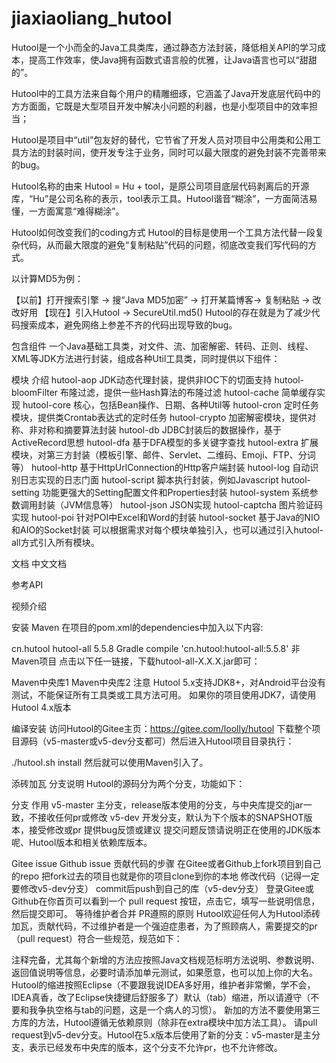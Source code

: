 # jiaxiaoliang_hutool
Hutool是一个小而全的Java工具类库，通过静态方法封装，降低相关API的学习成本，提高工作效率，使Java拥有函数式语言般的优雅，让Java语言也可以“甜甜的”。

Hutool中的工具方法来自每个用户的精雕细琢，它涵盖了Java开发底层代码中的方方面面，它既是大型项目开发中解决小问题的利器，也是小型项目中的效率担当；

Hutool是项目中“util”包友好的替代，它节省了开发人员对项目中公用类和公用工具方法的封装时间，使开发专注于业务，同时可以最大限度的避免封装不完善带来的bug。

Hutool名称的由来
Hutool = Hu + tool，是原公司项目底层代码剥离后的开源库，“Hu”是公司名称的表示，tool表示工具。Hutool谐音“糊涂”，一方面简洁易懂，一方面寓意“难得糊涂”。

Hutool如何改变我们的coding方式
Hutool的目标是使用一个工具方法代替一段复杂代码，从而最大限度的避免“复制粘贴”代码的问题，彻底改变我们写代码的方式。

以计算MD5为例：

【以前】打开搜索引擎 -> 搜“Java MD5加密” -> 打开某篇博客-> 复制粘贴 -> 改改好用
【现在】引入Hutool -> SecureUtil.md5()
Hutool的存在就是为了减少代码搜索成本，避免网络上参差不齐的代码出现导致的bug。

包含组件
一个Java基础工具类，对文件、流、加密解密、转码、正则、线程、XML等JDK方法进行封装，组成各种Util工具类，同时提供以下组件：

模块	介绍
hutool-aop	JDK动态代理封装，提供非IOC下的切面支持
hutool-bloomFilter	布隆过滤，提供一些Hash算法的布隆过滤
hutool-cache	简单缓存实现
hutool-core	核心，包括Bean操作、日期、各种Util等
hutool-cron	定时任务模块，提供类Crontab表达式的定时任务
hutool-crypto	加密解密模块，提供对称、非对称和摘要算法封装
hutool-db	JDBC封装后的数据操作，基于ActiveRecord思想
hutool-dfa	基于DFA模型的多关键字查找
hutool-extra	扩展模块，对第三方封装（模板引擎、邮件、Servlet、二维码、Emoji、FTP、分词等）
hutool-http	基于HttpUrlConnection的Http客户端封装
hutool-log	自动识别日志实现的日志门面
hutool-script	脚本执行封装，例如Javascript
hutool-setting	功能更强大的Setting配置文件和Properties封装
hutool-system	系统参数调用封装（JVM信息等）
hutool-json	JSON实现
hutool-captcha	图片验证码实现
hutool-poi	针对POI中Excel和Word的封装
hutool-socket	基于Java的NIO和AIO的Socket封装
可以根据需求对每个模块单独引入，也可以通过引入hutool-all方式引入所有模块。

文档
中文文档

参考API

视频介绍

安装
Maven
在项目的pom.xml的dependencies中加入以下内容:

<dependency>
    <groupId>cn.hutool</groupId>
    <artifactId>hutool-all</artifactId>
    <version>5.5.8</version>
</dependency>
Gradle
compile 'cn.hutool:hutool-all:5.5.8'
非Maven项目
点击以下任一链接，下载hutool-all-X.X.X.jar即可：

Maven中央库1
Maven中央库2
注意 Hutool 5.x支持JDK8+，对Android平台没有测试，不能保证所有工具类或工具方法可用。 如果你的项目使用JDK7，请使用Hutool 4.x版本

编译安装
访问Hutool的Gitee主页：https://gitee.com/loolly/hutool 下载整个项目源码（v5-master或v5-dev分支都可）然后进入Hutool项目目录执行：

./hutool.sh install
然后就可以使用Maven引入了。

添砖加瓦
分支说明
Hutool的源码分为两个分支，功能如下：

分支	作用
v5-master	主分支，release版本使用的分支，与中央库提交的jar一致，不接收任何pr或修改
v5-dev	开发分支，默认为下个版本的SNAPSHOT版本，接受修改或pr
提供bug反馈或建议
提交问题反馈请说明正在使用的JDK版本呢、Hutool版本和相关依赖库版本。

Gitee issue
Github issue
贡献代码的步骤
在Gitee或者Github上fork项目到自己的repo
把fork过去的项目也就是你的项目clone到你的本地
修改代码（记得一定要修改v5-dev分支）
commit后push到自己的库（v5-dev分支）
登录Gitee或Github在你首页可以看到一个 pull request 按钮，点击它，填写一些说明信息，然后提交即可。
等待维护者合并
PR遵照的原则
Hutool欢迎任何人为Hutool添砖加瓦，贡献代码，不过维护者是一个强迫症患者，为了照顾病人，需要提交的pr（pull request）符合一些规范，规范如下：

注释完备，尤其每个新增的方法应按照Java文档规范标明方法说明、参数说明、返回值说明等信息，必要时请添加单元测试，如果愿意，也可以加上你的大名。
Hutool的缩进按照Eclipse（不要跟我说IDEA多好用，维护者非常懒，学不会，IDEA真香，改了Eclipse快捷键后舒服多了）默认（tab）缩进，所以请遵守（不要和我争执空格与tab的问题，这是一个病人的习惯）。
新加的方法不要使用第三方库的方法，Hutool遵循无依赖原则（除非在extra模块中加方法工具）。
请pull request到v5-dev分支。Hutool在5.x版本后使用了新的分支：v5-master是主分支，表示已经发布中央库的版本，这个分支不允许pr，也不允许修改。
